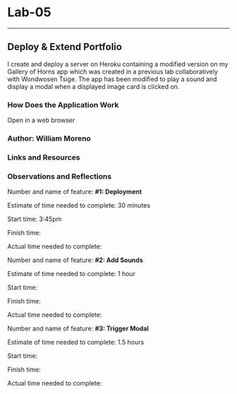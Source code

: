 # Lab-05
---
## Deploy &amp; Extend Portfolio

I create and deploy a server on Heroku containing a modified version on my Gallery of Horns app which was created in a previous lab collaboratively with Wondwosen Tsige. The app has been modified to play a sound and display a modal when a displayed image card is clicked on.

### How Does the Application Work

Open in a web browser

### Author: William Moreno

### Links and Resources

### Observations and Reflections

Number and name of feature: **#1: Deployment**

Estimate of time needed to complete: 30 minutes

Start time: 3:45pm

Finish time:

Actual time needed to complete: 

Number and name of feature: **#2: Add Sounds**

Estimate of time needed to complete: 1 hour

Start time: 

Finish time: 

Actual time needed to complete: 

Number and name of feature: **#3: Trigger Modal**

Estimate of time needed to complete: 1.5 hours

Start time: 

Finish time: 

Actual time needed to complete: 
